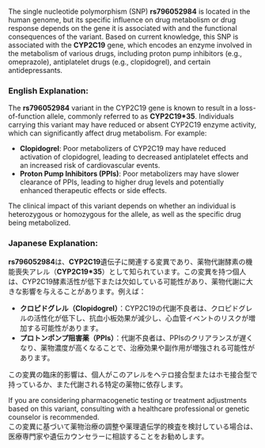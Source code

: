 The single nucleotide polymorphism (SNP) **rs796052984** is located in the human genome, but its specific influence on drug metabolism or drug response depends on the gene it is associated with and the functional consequences of the variant. Based on current knowledge, this SNP is associated with the **CYP2C19** gene, which encodes an enzyme involved in the metabolism of various drugs, including proton pump inhibitors (e.g., omeprazole), antiplatelet drugs (e.g., clopidogrel), and certain antidepressants.

### English Explanation:
The **rs796052984** variant in the CYP2C19 gene is known to result in a loss-of-function allele, commonly referred to as **CYP2C19*35**. Individuals carrying this variant may have reduced or absent CYP2C19 enzyme activity, which can significantly affect drug metabolism. For example:
- **Clopidogrel**: Poor metabolizers of CYP2C19 may have reduced activation of clopidogrel, leading to decreased antiplatelet effects and an increased risk of cardiovascular events.
- **Proton Pump Inhibitors (PPIs)**: Poor metabolizers may have slower clearance of PPIs, leading to higher drug levels and potentially enhanced therapeutic effects or side effects.

The clinical impact of this variant depends on whether an individual is heterozygous or homozygous for the allele, as well as the specific drug being metabolized.

### Japanese Explanation:
**rs796052984**は、**CYP2C19**遺伝子に関連する変異であり、薬物代謝酵素の機能喪失アレル（**CYP2C19*35**）として知られています。この変異を持つ個人は、CYP2C19酵素活性が低下または欠如している可能性があり、薬物代謝に大きな影響を与えることがあります。例えば：
- **クロピドグレル（Clopidogrel）**：CYP2C19の代謝不良者は、クロピドグレルの活性化が低下し、抗血小板効果が減少し、心血管イベントのリスクが増加する可能性があります。
- **プロトンポンプ阻害薬（PPIs）**：代謝不良者は、PPIsのクリアランスが遅くなり、薬物濃度が高くなることで、治療効果や副作用が増強される可能性があります。

この変異の臨床的影響は、個人がこのアレルをヘテロ接合型またはホモ接合型で持っているか、また代謝される特定の薬物に依存します。

If you are considering pharmacogenetic testing or treatment adjustments based on this variant, consulting with a healthcare professional or genetic counselor is recommended.  
この変異に基づいて薬物治療の調整や薬理遺伝学的検査を検討している場合は、医療専門家や遺伝カウンセラーに相談することをお勧めします。